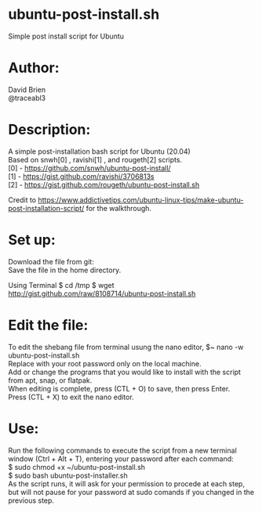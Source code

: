 # ubuntu-post-install.sh
Simple post install script for Ubuntu 

# Author:
  David Brien <br>
  @traceabl3
#
# Description:
  A simple post-installation bash script for Ubuntu (20.04) <br>
  Based on snwh[0] , ravishi[1] , and rougeth[2] scripts. <br>
  [0] - https://github.com/snwh/ubuntu-post-install/ <br>
  [1] - https://gist.github.com/ravishi/3706813s <br>
  [2] - https://gist.github.com/rougeth/ubuntu-post-install.sh

  Credit to https://www.addictivetips.com/ubuntu-linux-tips/make-ubuntu-post-installation-script/ for the walkthrough.

# Set up:

  Download the file from git: <br>
  Save the file in the home directory. <br>
  
  Using Terminal
     $ cd /tmp
     $ wget http://gist.github.com/raw/8108714/ubuntu-post-install.sh
  
# Edit the file: 

  To edit the shebang file from terminal usung the nano editor, $~ nano -w ubuntu-post-install.sh <br>
  Replace <passowrd> with your root password only on the local machine. <br>
  Add or change the programs that you would like to install with the script from apt, snap, or flatpak. <br>
  When editing is complete, press (CTL + O) to save, then press Enter. <br>
  Press (CTL + X) to exit the nano editor. <br>

# Use: 

  Run the following commands to execute the script from a new terminal window (Ctrl + Alt + T), entering your password after each command: <br>
  $ sudo chmod +x ~/ubuntu-post-install.sh <br>
  $ sudo bash ubuntu-post-installer.sh <br>
  As the script runs, it will ask for your permission to procede at each step, but will not pause for your password at sudo comands if you changed <password> in the previous step. <br>
